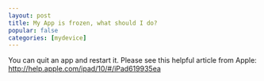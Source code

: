 ```yaml
---
layout: post
title: My App is frozen, what should I do?
popular: false
categories: [mydevice]
---
```

You can quit an app and restart it. Please see this helpful article from Apple: http://help.apple.com/ipad/10/#/iPad619935ea
